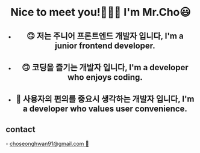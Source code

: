 <!--
**choseonghwan91/choseonghwan91** is a ✨ _special_ ✨ repository because its `README.md` (this file) appears on your GitHub profile.

Here are some ideas to get you started:

- 🔭 I’m currently working on ...
- 🌱 I’m currently learning ...
- 👯 I’m looking to collaborate on ...
- 🤔 I’m looking for help with ...
- 💬 Ask me about ...
- 📫 How to reach me: ...
- 😄 Pronouns: ...
- ⚡ Fun fact: ...
-->

<h1 align='center'>Nice to meet you!🙋🏻‍♂️ I'm Mr.Cho😃</h1>
<ul align='center'>
	<li><h2>🙃 저는 주니어 프론트엔드 개발자 입니다, I'm a junior frontend developer.</h2></li>
	<li><h2>🙃 코딩을 즐기는 개발자 입니다, I'm a developer who enjoys coding.</h2></li>
	<li><h2>🙂 사용자의 편의를 중요시 생각하는 개발자 입니다, I'm a developer who values user convenience.</h2></li>
</ul>

	
<div margin-left="100px"> 
  <h2>contact</h2>
  - <a href="mailto:choseonghwan91@gmail.com">choseonghwan91@gmail.com 📨</a>
</div>


	

